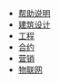 
<!-- 上传git用这个 -->
* [帮助说明](https://github.com/BSBCore/everDoc/blob/master/docs/#/)
* [建筑设计](https://github.com/BSBCore/everDoc/blob/master/docs/#/建筑设计标准)
* [工程](https://github.com/BSBCore/everDoc/blob/master/docs/#/工程)
* [合约](https://github.com/BSBCore/everDoc/blob/master/docs/#/合约)
* [营销](https://github.com/BSBCore/everDoc/blob/master/docs/#/营销)
* [物联网](https://github.com/BSBCore/everDoc/blob/master/docs/#/物联网)


<!-- 本地调试用这个 -->
<!-- * [帮助说明](/)
* [建筑设计](建筑设计标准)
* [工程](工程)
* [合约](合约)
* [营销](营销)
* [物联网](物联网)
 -->

